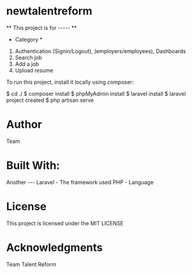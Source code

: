 # newtalentreform

** This project is for ----- **

* Category *

1. Authentication (Signin/Logout), (employers/employees), Dashboards
2. Search job
3. Add a job
4. Upload resume

To run this project, install it locally using composer:

$ cd ./<projectname>
$ composer install
$ phpMyAdmin install
$ laravel install
$ laravel project created
$ php artisan serve

# Author
Team

# Built With:
Another ---
Laravel - The framework used
PHP - Language

# License
This project is licensed under the MIT LICENSE

# Acknowledgments
Team Talent Reform
